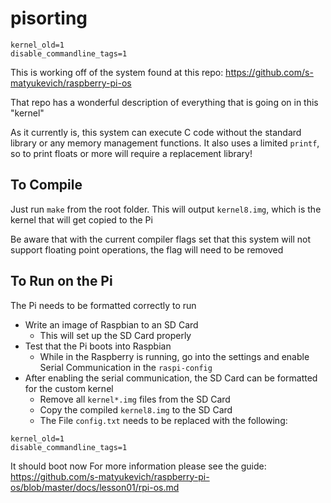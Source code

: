 # pisorting
```
kernel_old=1
disable_commandline_tags=1
```
This is working off of the system found at this repo:
https://github.com/s-matyukevich/raspberry-pi-os

That repo has a wonderful description of everything that is going on in this "kernel"

As it currently is, this system can execute C code without the standard library or any memory management functions. 
It also uses a limited ```printf```, so to print floats or more will require a replacement library!

## To Compile
Just run ```make``` from the root folder. 
This will output ```kernel8.img```, which is the kernel that will get copied to the Pi

Be aware that with the current compiler flags set that this system will not support floating point operations, the flag will need to be removed

## To Run on the Pi
The Pi needs to be formatted correctly to run
 - Write an image of Raspbian to an SD Card
    - This will set up the SD Card properly
 - Test that the Pi boots into Raspbian
    - While in the Raspberry is running, go into the settings and enable Serial Communication in the ```raspi-config```
  - After enabling the serial communication, the SD Card can be formatted for the custom kernel
    - Remove all ```kernel*.img``` files from the SD Card
    - Copy the compiled ```kernel8.img``` to the SD Card
    - The File ```config.txt``` needs to be replaced with the following:
```
kernel_old=1
disable_commandline_tags=1
```
It should boot now
For more information please see the guide: https://github.com/s-matyukevich/raspberry-pi-os/blob/master/docs/lesson01/rpi-os.md
